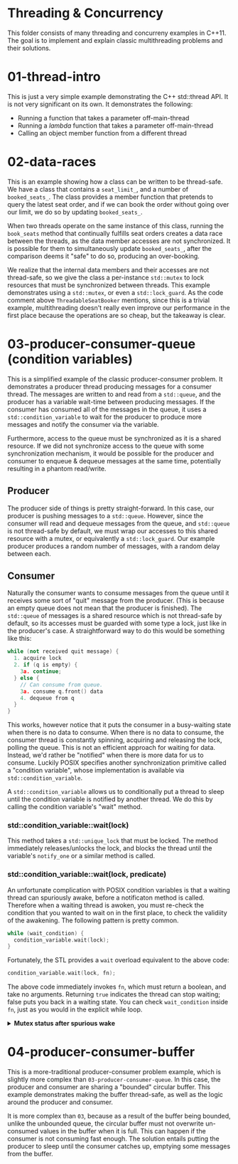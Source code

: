 # Threading & Concurrency

This folder consists of many threading and concurreny examples in C++11. The
goal is to implement and explain classic multithreading problems and their
solutions.

# 01-thread-intro

This is just a very simple example demonstrating the C++ std::thread API. It is
not very significant on its own. It demonstrates the following:

 - Running a function that takes a parameter off-main-thread
 - Running a _lambda_ function that takes a parameter off-main-thread
 - Calling an object member function from a different thread

# 02-data-races

This is an example showing how a class can be written to be thread-safe. We have
a class that contains a `seat_limit_`, and a number of `booked_seats_`. The
class provides a member function that pretends to query the latest seat order,
and if we can book the order without going over our limit, we do so by updating
`booked_seats_`.

When two threads operate on the same instance of this class, running the
`book_seats` method that continually fulfills seat orders creates a data race
between the threads, as the data member accesses are not synchronized. It is
possible for them to simultaneously update `booked_seats_`, after the comparison
deems it "safe" to do so, producing an over-booking.

We realize that the internal data members and their accesses are not
thread-safe, so we give the class a per-instance `std::mutex` to lock resources
that must be synchronized between threads. This example demonstrates using a
`std::mutex`, or even a `std::lock_guard`. As the code comment above
`ThreadableSeatBooker` mentions, since this is a trivial example, multithreading
doesn't really even improve our performance in the first place because the
operations are so cheap, but the takeaway is clear.

# 03-producer-consumer-queue (condition variables)

This is a simplified example of the classic producer-consumer problem. It
demonstrates a producer thread producing messages for a consumer thread. The
messages are written to and read from a `std::queue`, and the producer has a
variable wait-time between producing messages. If the consumer has consumed all
of the messages in the queue, it uses a `std::condition_variable` to wait for
the producer to produce more messages and notify the consumer via the variable.

Furthermore, access to the queue must be synchronized as it is a shared resource.
If we did not synchronize access to the queue with some synchronization mechanism,
it would be possible for the producer and consumer to enqueue & dequeue messages at
the same time, potentially resulting in a phantom read/write.

## Producer

The producer side of things is pretty straight-forward. In this case, our
producer is pushing messages to a `std::queue`. However, since the consumer will
read and dequeue messages from the queue, and `std::queue` is not thread-safe by
default, we must wrap our accesses to this shared resource with a mutex, or
equivalently a `std::lock_guard`. Our example producer produces a random number
of messages, with a random delay between each.

## Consumer

Naturally the consumer wants to consume messages from the queue until it receives
some sort of "quit" message from the producer. (This is because an empty queue
does not mean that the producer is finished). The `std::queue` of messages is a
shared resource which is not thread-safe by default, so its accesses must be
guarded with some type a lock, just like in the producer's case. A
straightforward way to do this would be something like this:


```cpp
while (not received quit message) {
  1. acquire lock
  2. if (q is empty) {
    3a. continue;
  } else {
    // Can consume from queue.
    3a. consume q.front() data
    4. dequeue from q
  }
}
```

This works, however notice that it puts the consumer in a busy-waiting state
when there is no data to consume. When there is no data to consume, the consumer
thread is constantly spinning, acquiring and releasing the lock, polling the
queue. This is not an efficient approach for waiting for data. Instead, we'd
rather be "notified" when there is more data for us to consume. Luckily POSIX
specifies another synchronization primitive called a "condition variable", whose
implementation is available via `std::condition_variable`.

A `std::condition_variable` allows us to conditionally put a thread to sleep
until the condition variable is notified by another thread. We do this by
calling the condition variable's "wait" method.

### std::condition\_variable::wait(lock)

This method takes a `std::unique_lock` that must be locked. The method
immediately releases/unlocks the lock, and blocks the thread until the
variable's `notify_one` or a similar method is called.

### std::condition\_variable::wait(lock, predicate)

An unfortunate complication with POSIX condition variables is that a waiting
thread can spuriously awake, before a notificaton method is called. Therefore
when a waiting thread is awoken, you must re-check the condition that you wanted
to wait on in the first place, to check the validiity of the awakening. The
following pattern is pretty common.

```cpp
while (wait_condition) {
  condition_variable.wait(lock);
}
```

Fortunately, the STL provides a `wait` overload equivalent to the above code:

```cpp
condition_variable.wait(lock, fn);
```

The above code immediately invokes `fn`, which must return a boolean, and take
no arguments. Returning `true` indicates the thread can stop waiting; false
puts you back in a waiting state. You can check `wait_condition` inside `fn`,
just as you would in the explicit while loop.

<!-- Mutex status after spurious wake: https://stackoverflow.com/questions/41007503 -->
<details>
<summary><b>Mutex status after spurious wake</b></summary>
You may be wondering: if it is safe (thread_safe) to check the
<i>wait_condition</i> after a spurious wake-up? The answer is yes; <i>wait</i>
unlocks the mutex before sleeping, and a spurious wake-up can only happen when
the mutex is unlocked. On a spurious wake-up, the lock is reacquired, so you can
guarantee that <i>fn</i> and <i>wait_condition</i> are always guarded by the
lock, which is often what you want. For more information see
https://stackoverflow.com/questions/41007503
</details>

# 04-producer-consumer-buffer

This is a more-traditional producer-consumer problem example, which is slightly more
complex than `03-producer-consumer-queue`. In this case, the producer and consumer are
sharing a "bounded" circular buffer. This example demonstrates making the buffer
thread-safe, as well as the logic around the producer and consumer.

It is more complex than `03`, because as a result of the buffer being bounded, unlike
the unbounded queue, the circular buffer must not overwrite un-consumed values in the
buffer when it is full. This can happen if the consumer is not consuming fast enough.
The solution entails putting the producer to sleep until the consumer catches up, emptying
some messages from the buffer.
